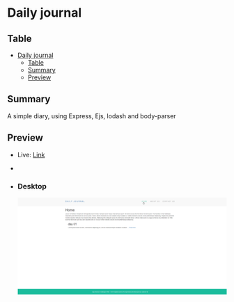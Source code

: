 # Daily journal

## Table

- [Daily journal](#daily-journal)
  - [Table](#table)
  - [Summary](#summary)
  - [Preview](#preview)

## Summary

  A simple diary, using Express, Ejs, lodash and body-parser

## Preview

- Live: [Link](https://serene-beach-13111.herokuapp.com/)
- 
-   ### Desktop

    <p align="center"> 
      <img src="./preview/desktop.png"> 
    </p>
